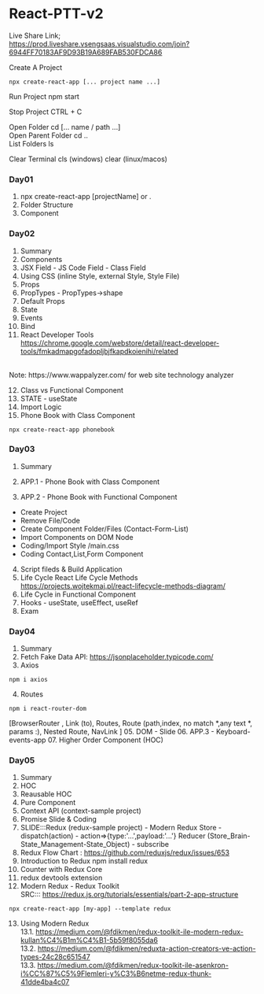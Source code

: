 # React-PTT-v2


Live Share Link;<br/>
https://prod.liveshare.vsengsaas.visualstudio.com/join?6944FF70183AF9D93B19A689FAB530FDCA86

Create A Project
```
npx create-react-app [... project name ...]
```
Run Project
npm start

Stop Project
CTRL + C

Open Folder
cd [... name / path ...]
<br/>
Open Parent Folder
cd ..
<br/>
List Folders
ls
<br/>

Clear Terminal
cls (windows)
clear (linux/macos)


### Day01

1. npx create-react-app [projectName] or .
2. Folder Structure
3. Component

### Day02

01. Summary
02. Components
03. JSX Field - JS Code Field - Class Field
04. Using CSS (inline Style, external Style, Style File)
05. Props
06. PropTypes - PropTypes->shape
07. Default Props
08. State
09. Events
10. Bind
11. React Developer Tools <br/>
https://chrome.google.com/webstore/detail/react-developer-tools/fmkadmapgofadopljbjfkapdkoienihi/related
<br/>
Note: https://www.wappalyzer.com/ for web site technology analyzer

12. Class vs Functional Component
13. STATE - useState
14. Import Logic
15. Phone Book with Class Component
```
npx create-react-app phonebook
```

### Day03

01. Summary
02. APP.1 - Phone Book with Class Component

03. APP.2 - Phone Book with Functional Component
- Create Project
- Remove File/Code
- Create Component Folder/Files (Contact-Form-List)
- Import Components on DOM Node
- Coding/Import Style /main.css
- Coding Contact,List,Form Component
04. Script fileds & Build Application
05. Life Cycle
React Life Cycle Methods <br/>
https://projects.wojtekmaj.pl/react-lifecycle-methods-diagram/
06. Life Cycle in Functional Component
07. Hooks - useState, useEffect, useRef
08. Exam

### Day04

01. Summary
02. Fetch
Fake Data API: https://jsonplaceholder.typicode.com/
03. Axios
```
npm i axios
```
04. Routes 
```
npm i react-router-dom
```
[BrowserRouter , Link (to), Routes, Route (path,index, no match *,any text *, params :), Nested Route, NavLink ]
05. DOM - Slide
06. APP.3 - Keyboard-events-app
07. Higher Order Component (HOC)

### Day05

01. Summary
02. HOC
03. Reausable HOC
04. Pure Component
05. Context API (context-sample project)
06. Promise Slide & Coding
07. SLIDE:::Redux (redux-sample project) - Modern Redux
Store - dispatch(action) - action=>{type:'...',payload:'...'}
Reducer (Store_Brain-State_Management-State_Object) - subscribe
08. Redux Flow Chart : https://github.com/reduxjs/redux/issues/653
09. Introduction to Redux
npm install redux
10. Counter with Redux Core
11. redux devtools extension
12. Modern Redux - Redux Toolkit <br/>
SRC::: https://redux.js.org/tutorials/essentials/part-2-app-structure
```
npx create-react-app [my-app] --template redux 
```
13. Using Modern Redux <br/>
13.1. https://medium.com/@fdikmen/redux-toolkit-ile-modern-redux-kullan%C4%B1m%C4%B1-5b59f8055da6  <br/>
13.2. https://medium.com/@fdikmen/reduxta-action-creators-ve-action-types-24c28c651547  <br/>
13.3. https://medium.com/@fdikmen/redux-toolkit-ile-asenkron-i%CC%87%C5%9Flemleri-y%C3%B6netme-redux-thunk-41dde4ba4c07
